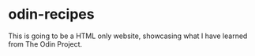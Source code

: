 # odin-recipes

This is going to be a HTML only website, showcasing what I have learned from The Odin Project.
